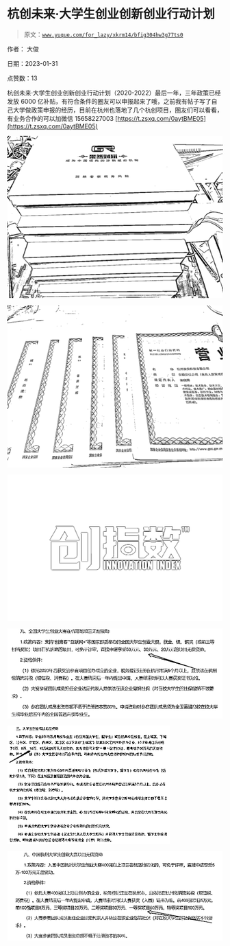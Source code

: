 # 杭创未来·大学生创业创新创业行动计划

> 原文：[`www.yuque.com/for_lazy/xkrm14/bfig304hw3g77ts0`](https://www.yuque.com/for_lazy/xkrm14/bfig304hw3g77ts0)

作者： 大俊 

日期：2023-01-31 

点赞数：13 

杭创未来·大学生创业创新创业行动计划（2020-2022）最后一年，三年政策已经发放 6000 亿补贴，有符合条件的圈友可以申报起来了哦，之前我有帖子写了自己大学做政策申报的经历，目前在杭州也落地了几个杭创项目，圈友们可以看看，有业务合作的可以加微信 15658227003 [https://t.zsxq.com/0aytBME05](https://t.zsxq.com/0aytBME05) 

![](img/129277b4c86b94db1ccb6e3b80e7ea64.png)  

![](img/b463f831641c3877b6e9ff83c385ad9b.png)  

![](img/bdb264d7d9cd28ad88daa2b9877d7b3a.png)  

![](img/d2217533944681135840ece1350b437f.png)  

![](img/711434a34b175b01305b6bbac5377af9.png)  

![](img/3d5b39689e7746f6209a9a4918c5d39d.png)  

